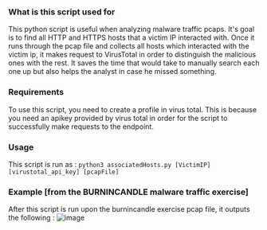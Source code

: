 ### What is this script used for
This python script is useful when analyzing malware traffic pcaps. It's goal is to find all HTTP and HTTPS hosts that a victim IP interacted with. Once it runs through the pcap file and collects all hosts which interacted with the victim ip, it makes request to VirusTotal in order to distinguish the malicious ones with the rest. It saves the time that would take to manually search each one up but also helps the analyst in case he missed something.

### Requirements
To use this script, you need to create a profile in virus total. This is because you need an apikey provided by virus total in order for the script to successfully make requests to the endpoint.

### Usage
This script is run as :
```python3 associatedHosts.py [VictimIP] [virustotal_api_key] [pcapFile]```


### Example [from the BURNINCANDLE malware traffic exercise]
After this script is run upon the burnincandle exercise pcap file, it outputs the following : 
![image](https://user-images.githubusercontent.com/87579399/218873379-0ac2b41a-b374-43a1-b16f-ce6353d1f07d.png)


